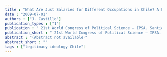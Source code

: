 ```yaml
---
title : "What Are Just Salaries for Different Occupations in Chile? A Factorial Survey Approach"
date : "2009-07-01"
authors : ["J. Castillo"]
publication_types : ["1"]
publication : " 21st World Congress of Political Science – IPSA. Santiago de Chile: Universidad de Chile"
publication_short : " 21st World Congress of Political Science – IPSA. Santiago de Chile: Universidad de Chile"
abstract : "(Abstract not available)"
abstract_short : ""
tags : ["legitimacy ideology Chile"]
---
```

